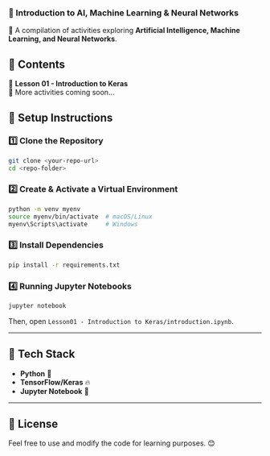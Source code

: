 ### **📌 Introduction to AI, Machine Learning & Neural Networks**  
🧠 A compilation of activities exploring **Artificial Intelligence, Machine Learning, and Neural Networks**.

## **📂 Contents**  
📌 **Lesson 01 - Introduction to Keras**  
📌 More activities coming soon...  

## **🚀 Setup Instructions**  
### **1️⃣ Clone the Repository**  
```bash
git clone <your-repo-url>
cd <repo-folder>
```

### **2️⃣ Create & Activate a Virtual Environment**  
```bash
python -m venv myenv
source myenv/bin/activate  # macOS/Linux
myenv\Scripts\activate     # Windows
```

### **3️⃣ Install Dependencies**  
```bash
pip install -r requirements.txt
```

### **4️⃣ Running Jupyter Notebooks**  
```bash
jupyter notebook
```
Then, open `Lesson01 - Introduction to Keras/introduction.ipynb`.

---

## **🤖 Tech Stack**  
- **Python** 🐍  
- **TensorFlow/Keras** 🔥  
- **Jupyter Notebook** 📓  

---

## **📜 License**  
Feel free to use and modify the code for learning purposes. 😊  
